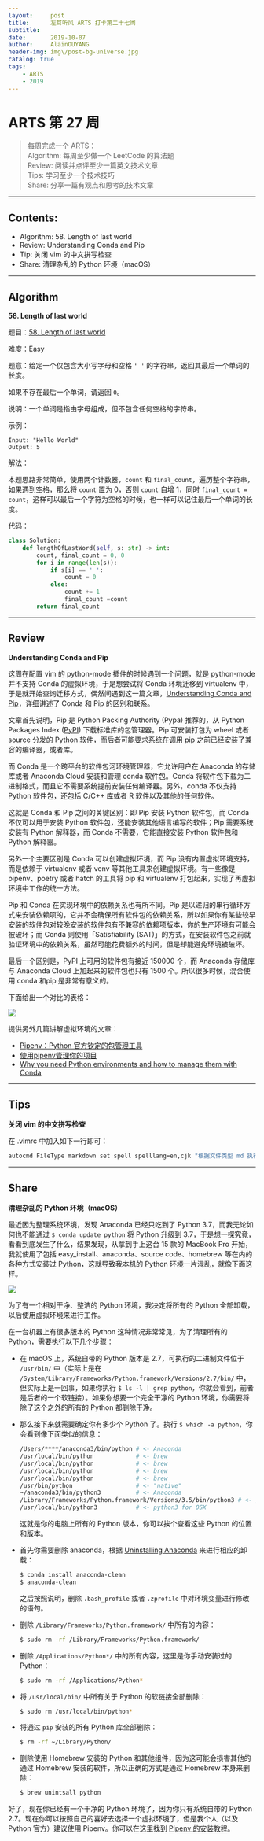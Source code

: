 ```yaml
---
layout:     post
title:      左耳听风 ARTS 打卡第二十七周   
subtitle:   
date:       2019-10-07
author:     AlainOUYANG
header-img: img\/post-bg-universe.jpg
catalog: true
tags:
    - ARTS
    - 2019
---
```


# ARTS 第 27 周

> 每周完成一个 ARTS：  
> Algorithm: 每周至少做一个 LeetCode 的算法题  
> Review: 阅读并点评至少一篇英文技术文章  
> Tips: 学习至少一个技术技巧  
> Share: 分享一篇有观点和思考的技术文章  

----
## Contents:
- Algorithm: 58. Length of last world
- Review: Understanding Conda and Pip
- Tip: 关闭 vim 的中文拼写检查
- Share: 清理杂乱的 Python 环境（macOS）

----
## Algorithm
**58. Length of last world**

题目：[58. Length of last world](https://leetcode.com/problems/length-of-last-word/)

难度：Easy

题意：给定一个仅包含大小写字母和空格 `' '` 的字符串，返回其最后一个单词的长度。

如果不存在最后一个单词，请返回 `0`。

说明：一个单词是指由字母组成，但不包含任何空格的字符串。

示例：

```
Input: "Hello World"
Output: 5
```

解法：

本题思路非常简单，使用两个计数器，`count` 和 `final_count`，遍历整个字符串，如果遇到空格，那么将 `count` 置为 0，否则 `count` 自增 1，同时 `final_count = count`，这样可以最后一个字符为空格的时候，也一样可以记住最后一个单词的长度。

代码：
```python
class Solution:
    def lengthOfLastWord(self, s: str) -> int:
        count, final_count = 0, 0
        for i in range(len(s)):
            if s[i] == ' ':
                count = 0
            else:
                count += 1
                final_count =count
        return final_count
```

----
## Review
**Understanding Conda and Pip**

这周在配置 vim 的 python-mode 插件的时候遇到一个问题，就是 python-mode 并不支持 Conda 的虚拟环境，于是想尝试将 Conda 环境迁移到 virtualenv 中，于是就开始查询迁移方式，偶然间遇到这一篇文章，[Understanding Conda and Pip](https://www.anaconda.com/understanding-conda-and-pip/)，详细讲述了 Conda 和 Pip 的区别和联系。

文章首先说明，Pip 是 Python Packing Authority (Pypa) 推荐的，从 Python Packages Index ([PyPI](https://pypi.org/)) 下载标准库的包管理器。Pip 可安装打包为 wheel 或者 source 分发的 Python 软件，而后者可能要求系统在调用 pip 之前已经安装了兼容的编译器，或者库。

而 Conda 是一个跨平台的软件包河环境管理器，它允许用户在 Anaconda 的存储库或者 Anaconda Cloud 安装和管理 conda 软件包。Conda 将软件包下载为二进制格式，而且它不需要系统提前安装任何编译器。另外，conda 不仅支持 Python 软件包，还包括 C/C++ 库或者 R 软件以及其他的任何软件。

这就是 Conda 和 Pip 之间的关键区别：即 Pip 安装 Python 软件包，而 Conda 不仅可以用于安装 Python 软件包，还能安装其他语言编写的软件；Pip 需要系统安装有 Python 解释器，而 Conda 不需要，它能直接安装 Python 软件包和 Python 解释器。

另外一个主要区别是 Conda 可以创建虚拟环境，而 Pip 没有内置虚拟环境支持，而是依赖于 virtualenv 或者 venv 等其他工具来创建虚拟环境。有一些像是 pipenv、poetry 或者 hatch 的工具将 pip 和 virtualenv 打包起来，实现了再虚拟环境中工作的统一方法。

Pip 和 Conda 在实现环境中的依赖关系也有所不同。Pip 是以递归的串行循环方式来安装依赖项的，它并不会确保所有软件包的依赖关系，所以如果你有某些较早安装的软件包对较晚安装的软件包有不兼容的依赖项版本，你的生产环境有可能会被破坏；而 Conda 则使用「Satisfiability (SAT)」的方式，在安装软件包之前就验证环境中的依赖关系，虽然可能花费额外的时间，但是却能避免环境被破坏。

最后一个区别是，PyPI 上可用的软件包有接近 150000 个，而 Anaconda 存储库与 Anaconda Cloud 上加起来的软件包也只有 1500 个。所以很多时候，混合使用 conda 和pip 是非常有意义的。

下面给出一个对比的表格：

![](https://tva1.sinaimg.cn/large/006y8mN6gy1g7j2v1vfytj30ru0c3q3q.jpg)

提供另外几篇讲解虚拟环境的文章：
* [Pipenv：Python 官方钦定的包管理工具](https://ocavue.com/pipenv.html)
* [使用pipenv管理你的项目](https://zhuanlan.zhihu.com/p/32913361)
* [Why you need Python environments and how to manage them with Conda](https://protostar.space/why-you-need-python-environments-and-how-to-manage-them-with-conda)

----
## Tips
**关闭 vim 的中文拼写检查**

在 .vimrc 中加入如下一行即可：

```bash
autocmd FileType markdown set spell spelllang=en,cjk "根据文件类型 md 执行 set spell 和 set spelllang=en 命令
```

----
## Share
**清理杂乱的 Python 环境（macOS）**

最近因为整理系统环境，发现 Anaconda 已经只吃到了 Python 3.7，而我无论如何也不能通过 `$ conda update python` 将 Python 升级到 3.7，于是想一探究竟，看看到底发生了什么，结果发现，从拿到手上这台 15 款的 MacBook Pro 开始，我就使用了包括 easy_install、anaconda、source code、homebrew 等在内的各种方式安装过 Python，这就导致我本机的 Python 环境一片混乱，就像下面这样。

![](https://tva1.sinaimg.cn/large/006y8mN6gy1g7osowbn82j30do0dj75o.jpg)

为了有一个相对干净、整洁的 Python 环境，我决定将所有的 Python 全部卸载，以后使用虚拟环境来进行工作。

在一台机器上有很多版本的 Python 这种情况非常常见，为了清理所有的 Python，需要执行以下几个步骤：
* 在 macOS 上，系统自带的 Python 版本是 2.7，可执行的二进制文件位于 `/usr/bin/` 中（实际上是在 `/System/Library/Frameworks/Python.framework/Versions/2.7/bin/` 中，但实际上是一回事，如果你执行 `$ ls -l | grep python`，你就会看到，前者是后者的一个软链接）。如果你想要一个完全干净的 Python 环境，你需要将除了这个之外的所有的 Python 都删除干净。

* 那么接下来就需要确定你有多少个 Python 了。执行 `$ which -a python`，你会看到像下面类似的信息：

  ```bash
  /Users/****/anaconda3/bin/python # <- Anaconda
  /usr/local/bin/python            # <- brew
  /usr/local/bin/python            # <- brew
  /usr/local/bin/python            # <- brew
  /usr/local/bin/python            # <- brew
  /usr/bin/python                  # <- "native"
  ~/anaconda3/bin/python3          # <- Anaconda
  /Library/Frameworks/Python.framework/Versions/3.5/bin/python3 # <- python3 for OSX
  /usr/local/bin/python3           # <- python3 for OSX
  ```

  这就是你的电脑上所有的 Python 版本，你可以挨个查看这些 Python 的位置和版本。

* 首先你需要删除 anaconda，根据 [Uninstalling Anaconda](https://docs.anaconda.com/anaconda/install/uninstall/) 来进行相应的卸载：

  ```bash
  $ conda install anaconda-clean
  $ anaconda-clean
  ```

  之后按照说明，删除 `.bash_profile` 或者 `.zprofile` 中对环境变量进行修改的语句。

* 删除 `/Library/Frameworks/Python.framework/` 中所有的内容：

  ```bash
  $ sudo rm -rf /Library/Frameworks/Python.framework/
  ```

* 删除 `/Applications/Python*/` 中的所有内容，这里是你手动安装过的 Python：

  ```bash
  $ sudo rm -rf /Applications/Python*
  ```

* 将 `/usr/local/bin/` 中所有关于 Python 的软链接全部删除：

  ```bash
  $ sudo rm /usr/local/bin/python*
  ```

* 将通过 `pip` 安装的所有 Python 库全部删除：

  ```bash
  $ rm -rf ~/Library/Python/
  ```

* 删除使用 Homebrew  安装的 Python 和其他组件，因为这可能会损害其他的通过 Homebrew 安装的软件，所以正确的方式是通过 Homebrew 本身来删除：

  ```bash
  $ brew unintsall python
  ```

好了，现在你已经有一个干净的 Python 环境了，因为你只有系统自带的 Python 2.7。现在你可以按照自己的喜好去选择一个虚拟环境了，但是我个人（以及 Python 官方）建议使用 Pipenv。你可以在这里找到 [Pipenv 的安装教程](https://pipenv.readthedocs.io/en/latest/install/#installing-pipenv)。

